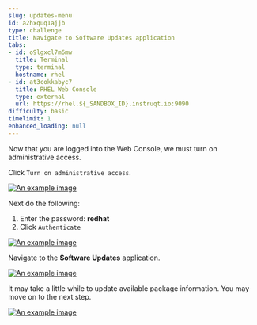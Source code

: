 ```yaml
---
slug: updates-menu
id: a2hxquq1ajjb
type: challenge
title: Navigate to Software Updates application
tabs:
- id: o9lgxcl7m6mw
  title: Terminal
  type: terminal
  hostname: rhel
- id: at3cokkabyc7
  title: RHEL Web Console
  type: external
  url: https://rhel.${_SANDBOX_ID}.instruqt.io:9090
difficulty: basic
timelimit: 1
enhanced_loading: null
---
```

Now that you are logged into the Web Console, we must turn on administrative access.

Click `Turn on administrative access`.

<a href="#turn-on">
 <img alt="An example image" src="../assets/turn-on-admin.png" />
</a>

<a href="#" class="lightbox" id="turn-on">
 <img alt="An example image" src="../assets/turn-on-admin.png" />
</a>

Next do the following:

1) Enter the password: **redhat**
2) Click `Authenticate`

<a href="#auth">
 <img alt="An example image" src="../assets/auth.png" />
</a>

<a href="#" class="lightbox" id="auth">
 <img alt="An example image" src="../assets/auth.png" />
</a>

Navigate to the **Software Updates** application.

<a href="#nav-updates">
 <img alt="An example image" src="../assets/Nav-Updates.png" />
</a>

<a href="#" class="lightbox" id="nav-updates">
 <img alt="An example image" src="../assets/Nav-Updates.png" />
</a>

It may take a little while to update available package information. You may move on to the next step.

<a href="#checking">
 <img alt="An example image" src="../assets/checking.png" />
</a>

<a href="#" class="lightbox" id="checking">
 <img alt="An example image" src="../assets/checking.png" />
</a>

<style>
.lightbox {
  display: none;
  position: fixed;
  justify-content: center;
  align-items: center;
  z-index: 999;
  top: 0;
  left: 0;
  right: 0;
  bottom: 0;
  padding: 1rem;
  background: rgba(0, 0, 0, 0.8);
}

.lightbox:target {
  display: flex;
}

.lightbox img {
  max-height: 100%;
}
</style>
